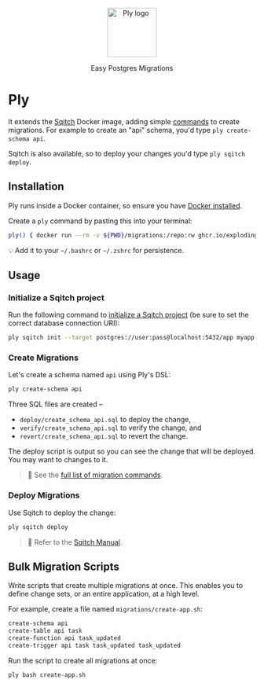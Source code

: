 <p align="center">
  <img alt="Ply logo" height="100" src="https://github.com/explodinglabs/ply/blob/main/.images/logo.png?raw=true" />
</p>

<p align="center">
  Easy Postgres Migrations
</p>

# Ply

It extends the [Sqitch](https://sqitch.org/) Docker image, adding simple
[commands](#Commands) to create migrations. For example to create an "api"
schema, you'd type `ply create-schema api`.

Sqitch is also available, so to deploy your changes you'd type `ply sqitch deploy`.

## Installation

Ply runs inside a Docker container, so ensure you have [Docker
installed](https://docs.docker.com/get-docker/).

Create a `ply` command by pasting this into your terminal:

```sh
ply() { docker run --rm -v ${PWD}/migrations:/repo:rw ghcr.io/explodinglabs/ply" bash -c "$*" }
```

💡 Add it to your `~/.bashrc` or `~/.zshrc` for persistence.

## Usage

### Initialize a Sqitch project

Run the following command to [initialize a Sqitch
project](https://sqitch.org/docs/manual/sqitch-init/) (be sure to set the
correct database connection URI):

```sh
ply sqitch init --target postgres://user:pass@localhost:5432/app myapp
```

### Create Migrations

Let's create a schema named `api` using Ply's DSL:

```sh
ply create-schema api
```

Three SQL files are created –

- `deploy/create_schema_api.sql` to deploy the change,
- `verify/create_schema_api.sql` to verify the change, and
- `revert/create_schema_api.sql` to revert the change.

The deploy script is output so you can see the change that will be deployed.
You may want to changes to it.

> 📖 See the [full list of migration commands](wiki).

### Deploy Migrations

Use Sqitch to deploy the change:

```sh
ply sqitch deploy
```

> 📖 Refer to the [Sqitch Manual](https://sqitch.org/docs/manual/).

## Bulk Migration Scripts

Write scripts that create multiple migrations at once. This enables you to
define change sets, or an entire application, at a high level.

For example, create a file named `migrations/create-app.sh`:

```sh
create-schema api
create-table api task
create-function api task_updated
create-trigger api task task_updated task_updated
```

Run the script to create all migrations at once:

```sh
ply bash create-app.sh
```
